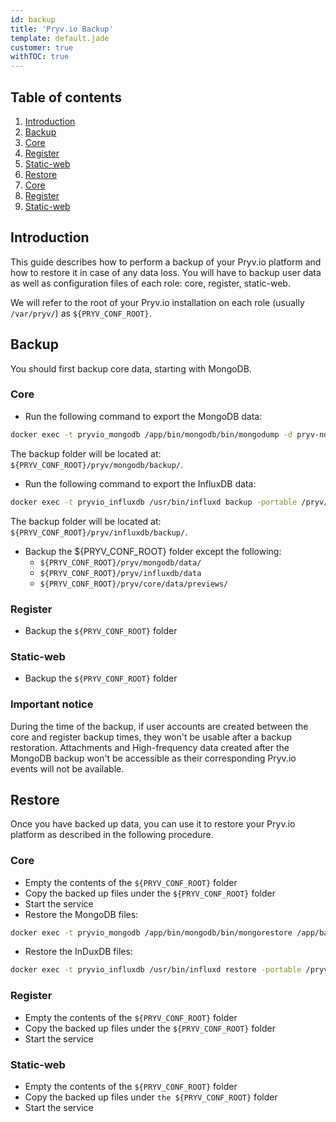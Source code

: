 ```yaml
---
id: backup
title: 'Pryv.io Backup'
template: default.jade
customer: true
withTOC: true
---
```


## Table of contents

1. [Introduction](#introduction)
2. [Backup](#backup)
  1. [Core](#core)
  2. [Register](#register)
  3. [Static-web](#static-web)
3. [Restore](#restore)
  1. [Core](#core)
  2. [Register](#register)
  3. [Static-web](#static-web)


## Introduction

This guide describes how to perform a backup of your Pryv.io platform and how to restore it in case of any data loss. You will have to backup user data as well as configuration files of each role: core, register, static-web.

We will refer to the root of your Pryv.io installation on each role (usually `/var/pryv/`) as `${PRYV_CONF_ROOT}`.

## Backup

You should first backup core data, starting with MongoDB.

### Core

- Run the following command to export the MongoDB data:  

```bash
docker exec -t pryvio_mongodb /app/bin/mongodb/bin/mongodump -d pryv-node -o /app/backup/
```

The backup folder will be located at: `${PRYV_CONF_ROOT}/pryv/mongodb/backup/`.

- Run the following command to export the InfluxDB data:  

```bash
docker exec -t pryvio_influxdb /usr/bin/influxd backup -portable /pryv/backup/
```

The backup folder will be located at: `${PRYV_CONF_ROOT}/pryv/influxdb/backup/`.

- Backup the ${PRYV_CONF_ROOT} folder except the following:
    - `${PRYV_CONF_ROOT}/pryv/mongodb/data/`
    - `${PRYV_CONF_ROOT}/pryv/influxdb/data`
    - `${PRYV_CONF_ROOT}/pryv/core/data/previews/`

### Register

- Backup the `${PRYV_CONF_ROOT}` folder

### Static-web

- Backup the `${PRYV_CONF_ROOT}` folder  

### Important notice

During the time of the backup, if user accounts are created between the core and register backup times, they won't be usable after a backup restoration. Attachments and High-frequency data created after the MongoDB backup won't be accessible as their corresponding Pryv.io events will not be available.

## Restore

Once you have backed up data, you can use it to restore your Pryv.io platform as described in the following procedure.

### Core

- Empty the contents of the `${PRYV_CONF_ROOT}` folder  
- Copy the backed up files under the `${PRYV_CONF_ROOT}` folder  
- Start the service  
- Restore the MongoDB files:

```bash
docker exec -t pryvio_mongodb /app/bin/mongodb/bin/mongorestore /app/backup/
```

- Restore the InDuxDB files:  

```bash
docker exec -t pryvio_influxdb /usr/bin/influxd restore -portable /pryv/backup/
```

### Register

- Empty the contents of the `${PRYV_CONF_ROOT}` folder  
- Copy the backed up files under the `${PRYV_CONF_ROOT}` folder  
- Start the service  

### Static-web

- Empty the contents of the `${PRYV_CONF_ROOT}` folder  
- Copy the backed up files under `the ${PRYV_CONF_ROOT}` folder  
- Start the service  
